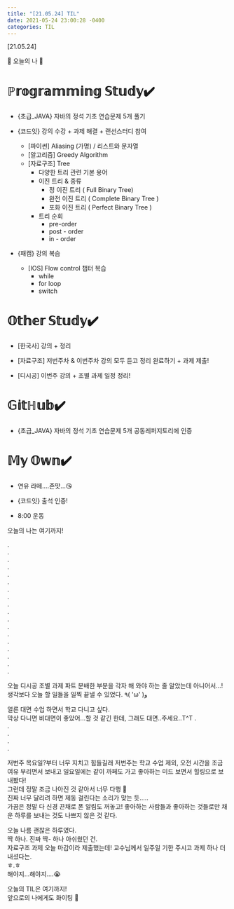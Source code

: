 ```yaml
---
title: "[21.05.24] TIL"
date: 2021-05-24 23:00:28 -0400
categories: TIL
---
```


[21.05.24]

🙌 오늘의 나 🙌

# ℙ𝕣𝕠𝕘𝕣𝕒𝕞𝕞𝕚𝕟𝕘 𝕊𝕥𝕦𝕕𝕪✔️
- {초급_JAVA} 자바의 정석 기초 연습문제 5개 풀기
   
- {코드잇} 강의 수강 + 과제 해결  +  랜선스터디 참여     
   * [파이썬] Aliasing (가명) / 리스트와 문자열
   * [알고리즘] Greedy Algorithm
   * [자료구조] Tree
       * 다양한 트리 관련 기본 용어 
        * 이진 트리 & 종류 
            * 정 이진 트리 ( Full Binary Tree)
            * 완전 이진 트리 ( Complete Binary Tree )
            * 포화 이진 트리 ( Perfect Binary Tree )
       * 트리 순회 
           * pre-order
           * post - order
           * in - order 

- {패캠} 강의 복습       
   * [IOS] Flow control 챕터 복습
       * while
       * for loop
       * switch       

  

# 𝕆𝕥𝕙𝕖𝕣 𝕊𝕥𝕦𝕕𝕪✔️

- [한국사] 강의 + 정리

- [자료구조] 저번주차 & 이번주차 강의 모두 듣고 정리 완료하기 + 과제 제출!

- [디시공]  이번주 강의 + 조별 과제 일정 정리!

# 𝔾𝕚𝕥ℍ𝕦𝕓✔️

- {초급_JAVA} 자바의 정석 기초 연습문제 5개 공동레퍼지토리에 인증


# 𝕄𝕪 𝕆𝕨𝕟✔️
- 연유 라떼....존맛...😘

- {코드잇} 출석 인증!     

- 8:00 운동



오늘의 나는 여기까지! 
    
.     
.      
.      
.    
.     
.      
.       
.        
.      
.      
.       
.      
.      
.      
.      
.      
.      
.
                       
오늘 디시공 조별 과제 파트 분배한 부분을 각자 해 와야 하는 줄 알았는데 아니어서...!        
생각보다 오늘 할 일들을 일찍 끝낼 수 있었다. ٩( 'ω' )و     

얼른 대면 수업 하면서 학교 다니고 싶다.    
막상 다니면 비대면이 좋았어...할 것 같긴 한데, 그래도 대면..주세요..T^T
.    
.     
.     
.    
.    

저번주 목요일?부터 너무 지치고 힘들길래 저번주는 학교 수업 제외, 오전 시간을 조금 여유 부리면서 보내고  일요일에는 같이 까페도 가고 좋아하는 미드 보면서 힐링으로 보내봤다!       
그런데 정말 조금 나아진 것 같아서 너무 다행 🥰    
진짜 너무 달리려 하면 제동 걸린다는 소리가 맞는 듯.....        
가끔은 정말 다 신경 끈채로 폰 알림도 꺼놓고!  좋아하는 사람들과 좋아하는 것들로만 채운 하루를 보내는 것도 나쁘지 않은 것 같다.        

오늘 나름 괜찮은 하루였다.     
딱 하나. 진짜 딱- 하나 아쉬웠던 건.      
자료구조 과제 오늘 마감이라 제출했는데! 교수님께서 일주일 기한 주시고 과제 하나 더 내셨다는.     
ㅎ.ㅎ      
해야지...해야지....😭           
     
오늘의 TIL은 여기까지!       
앞으로의 나에게도 화이팅 🌸
